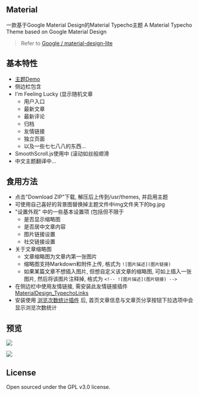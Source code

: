 ## Material
一款基于Google Material Design的Material Typecho主题
A Material Typecho Theme based on Google Material Design
>Refer to [Google / material-design-lite](https://github.com/google/material-design-lite)

## 基本特性
- [主题Demo](https://blog.viosey.com)
- 侧边栏包含
- I'm Feeling Lucky (显示随机文章
 	- 用户入口
	- 最新文章
	- 最新评论
	- 归档
	- 友情链接
	- 独立页面
	- 以及一些七七八八的东西...
- SmoothScroll.js使用中 (滚动如丝般顺滑
- 中文主题翻译中...


## 食用方法
- 点击"Download ZIP"下载, 解压后上传到/usr/themes, 并启用主题
- 可使用自己喜好的背景图替换掉主题文件中img文件夹下的bg.jpg
- "设置外观" 中的一些基本设置项 (包括但不限于
	- 是否显示缩略图
	- 是否居中文章内容
	- 图片链接设置
	- 社交链接设置
- 关于文章缩略图
	- 文章缩略图为文章内第一张图片
	- 缩略图支持Markdown和附件上传, 格式为 ```![图片描述](图片链接)```
	- 如果某篇文章不想插入图片, 但想自定义该文章的缩略图, 可如上插入一张图片, 然后将该图片注释掉, 格式为 ```<!-- ![图片描述](图片链接) --> ```
- 在侧边栏中使用友情链接, 需安装此友情链接插件  [MaterialDesign_TypechoLinks](https://github.com/viosey/MaterialDesign_TypechoLinks) 
- 安装使用 [浏览次数统计插件](https://lets.us.to/usr/uploads/2015/01/874979024.zip) 后, 首页文章信息与文章页分享按钮下拉选项中会显示浏览次数统计

## 预览
![](https://viosey.com/img/screenshot.jpg)

![](https://viosey.com/img/verticalpageview.jpg)

## License
Open sourced under the GPL v3.0 license.
